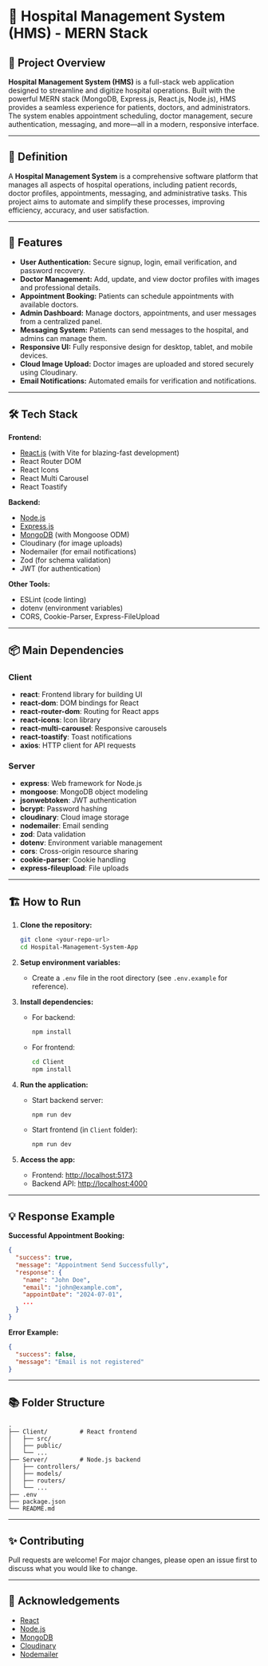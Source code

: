 # 🏥 Hospital Management System (HMS) - MERN Stack

## 🚀 Project Overview

**Hospital Management System (HMS)** is a full-stack web application designed to streamline and digitize hospital operations. Built with the powerful MERN stack (MongoDB, Express.js, React.js, Node.js), HMS provides a seamless experience for patients, doctors, and administrators. The system enables appointment scheduling, doctor management, secure authentication, messaging, and more—all in a modern, responsive interface.

---

## 📖 Definition

A **Hospital Management System** is a comprehensive software platform that manages all aspects of hospital operations, including patient records, doctor profiles, appointments, messaging, and administrative tasks. This project aims to automate and simplify these processes, improving efficiency, accuracy, and user satisfaction.

---

## 🌟 Features

- **User Authentication:** Secure signup, login, email verification, and password recovery.
- **Doctor Management:** Add, update, and view doctor profiles with images and professional details.
- **Appointment Booking:** Patients can schedule appointments with available doctors.
- **Admin Dashboard:** Manage doctors, appointments, and user messages from a centralized panel.
- **Messaging System:** Patients can send messages to the hospital, and admins can manage them.
- **Responsive UI:** Fully responsive design for desktop, tablet, and mobile devices.
- **Cloud Image Upload:** Doctor images are uploaded and stored securely using Cloudinary.
- **Email Notifications:** Automated emails for verification and notifications.

---

## 🛠️ Tech Stack

**Frontend:**

- [React.js](https://react.dev/) (with Vite for blazing-fast development)
- React Router DOM
- React Icons
- React Multi Carousel
- React Toastify

**Backend:**

- [Node.js](https://nodejs.org/)
- [Express.js](https://expressjs.com/)
- [MongoDB](https://www.mongodb.com/) (with Mongoose ODM)
- Cloudinary (for image uploads)
- Nodemailer (for email notifications)
- Zod (for schema validation)
- JWT (for authentication)

**Other Tools:**

- ESLint (code linting)
- dotenv (environment variables)
- CORS, Cookie-Parser, Express-FileUpload

---

## 📦 Main Dependencies

### Client

- **react**: Frontend library for building UI
- **react-dom**: DOM bindings for React
- **react-router-dom**: Routing for React apps
- **react-icons**: Icon library
- **react-multi-carousel**: Responsive carousels
- **react-toastify**: Toast notifications
- **axios**: HTTP client for API requests

### Server

- **express**: Web framework for Node.js
- **mongoose**: MongoDB object modeling
- **jsonwebtoken**: JWT authentication
- **bcrypt**: Password hashing
- **cloudinary**: Cloud image storage
- **nodemailer**: Email sending
- **zod**: Data validation
- **dotenv**: Environment variable management
- **cors**: Cross-origin resource sharing
- **cookie-parser**: Cookie handling
- **express-fileupload**: File uploads

---

## 🏗️ How to Run

1. **Clone the repository:**

   ```sh
   git clone <your-repo-url>
   cd Hospital-Management-System-App
   ```

2. **Setup environment variables:**

   - Create a `.env` file in the root directory (see `.env.example` for reference).

3. **Install dependencies:**

   - For backend:
     ```sh
     npm install
     ```
   - For frontend:
     ```sh
     cd Client
     npm install
     ```

4. **Run the application:**

   - Start backend server:
     ```sh
     npm run dev
     ```
   - Start frontend (in `Client` folder):
     ```sh
     npm run dev
     ```

5. **Access the app:**
   - Frontend: [http://localhost:5173](http://localhost:5173)
   - Backend API: [http://localhost:4000](http://localhost:4000)

---

## 💡 Response Example

**Successful Appointment Booking:**

```json
{
  "success": true,
  "message": "Appointment Send Successfully",
  "response": {
    "name": "John Doe",
    "email": "john@example.com",
    "appointDate": "2024-07-01",
    ...
  }
}
```

**Error Example:**

```json
{
  "success": false,
  "message": "Email is not registered"
}
```

---

## 📚 Folder Structure

```
.
├── Client/         # React frontend
│   ├── src/
│   ├── public/
│   └── ...
├── Server/         # Node.js backend
│   ├── controllers/
│   ├── models/
│   ├── routers/
│   └── ...
├── .env
├── package.json
└── README.md
```

---

## ✨ Contributing

Pull requests are welcome! For major changes, please open an issue first to discuss what you would like to change.

---

## 🙏 Acknowledgements

- [React](https://react.dev/)
- [Node.js](https://nodejs.org/)
- [MongoDB](https://www.mongodb.com/)
- [Cloudinary](https://cloudinary.com/)
- [Nodemailer](https://nodemailer.com/)
